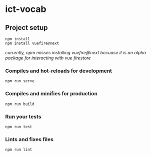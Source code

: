 # ict-vocab

## Project setup
```
npm install
npm install vuefire@next  
```
*currently, npm misses installing vuefire@next becuase it is an alpha package for interacting with vue firestore*

### Compiles and hot-reloads for development
```
npm run serve
```

### Compiles and minifies for production
```
npm run build
```

### Run your tests
```
npm run test
```

### Lints and fixes files
```
npm run lint
```
